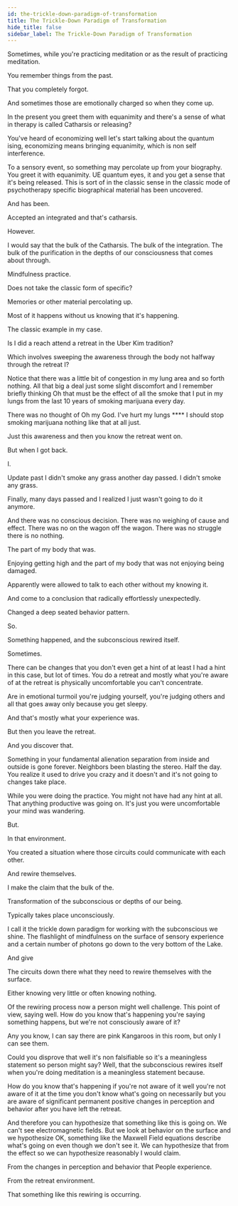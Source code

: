 ```yaml
---
id: the-trickle-down-paradigm-of-transformation
title: The Trickle-Down Paradigm of Transformation
hide_title: false
sidebar_label: The Trickle-Down Paradigm of Transformation
---
```

Sometimes, while you're practicing meditation or as the result of practicing meditation.

You remember things from the past.

That you completely forgot.

And sometimes those are emotionally charged so when they come up.

In the present you greet them with equanimity and there's a sense of what in therapy is called Catharsis or releasing?

You've heard of economizing well let's start talking about the quantum ising, economizing means bringing equanimity, which is non self interference.

To a sensory event, so something may percolate up from your biography. You greet it with equanimity. UE quantum eyes, it and you get a sense that it's being released. This is sort of in the classic sense in the classic mode of psychotherapy specific biographical material has been uncovered.

And has been.

Accepted an integrated and that's catharsis.

However.

I would say that the bulk of the Catharsis. The bulk of the integration. The bulk of the purification in the depths of our consciousness that comes about through.

Mindfulness practice.

Does not take the classic form of specific?



Memories or other material percolating up.

Most of it happens without us knowing that it's happening.

The classic example in my case.

Is I did a reach attend a retreat in the Uber Kim tradition?

Which involves sweeping the awareness through the body not halfway through the retreat I?

Notice that there was a little bit of congestion in my lung area and so forth nothing. All that big a deal just some slight discomfort and I remember briefly thinking Oh that must be the effect of all the smoke that I put in my lungs from the last 10 years of smoking marijuana every day.

There was no thought of Oh my God. I've hurt my lungs **** I should stop smoking marijuana nothing like that at all just.

Just this awareness and then you know the retreat went on.

But when I got back.

I.

Update past I didn't smoke any grass another day passed. I didn't smoke any grass.

Finally, many days passed and I realized I just wasn't going to do it anymore.

And there was no conscious decision. There was no weighing of cause and effect. There was no on the wagon off the wagon. There was no struggle there is no nothing.

The part of my body that was.

Enjoying getting high and the part of my body that was not enjoying being damaged.

Apparently were allowed to talk to each other without my knowing it.

And come to a conclusion that radically effortlessly unexpectedly.

Changed a deep seated behavior pattern.

So.

Something happened, and the subconscious rewired itself.

Sometimes.

There can be changes that you don't even get a hint of at least I had a hint in this case, but lot of times. You do a retreat and mostly what you're aware of at the retreat is physically uncomfortable you can't concentrate.

Are in emotional turmoil you're judging yourself, you're judging others and all that goes away only because you get sleepy.

And that's mostly what your experience was.

But then you leave the retreat.

And you discover that.

Something in your fundamental alienation separation from inside and outside is gone forever. Neighbors been blasting the stereo. Half the day. You realize it used to drive you crazy and it doesn't and it's not going to changes take place.

While you were doing the practice. You might not have had any hint at all. That anything productive was going on. It's just you were uncomfortable your mind was wandering.

But.

In that environment.

You created a situation where those circuits could communicate with each other.

And rewire themselves.

I make the claim that the bulk of the.



Transformation of the subconscious or depths of our being.

Typically takes place unconsciously.

I call it the trickle down paradigm for working with the subconscious we shine. The flashlight of mindfulness on the surface of sensory experience and a certain number of photons go down to the very bottom of the Lake.

And give

The circuits down there what they need to rewire themselves with the surface.

Either knowing very little or often knowing nothing.

Of the rewiring process now a person might well challenge. This point of view, saying well. How do you know that's happening you're saying something happens, but we're not consciously aware of it?

Any you know, I can say there are pink Kangaroos in this room, but only I can see them.

Could you disprove that well it's non falsifiable so it's a meaningless statement so person might say? Well, that the subconscious rewires itself when you're doing meditation is a meaningless statement because.

How do you know that's happening if you're not aware of it well you're not aware of it at the time you don't know what's going on necessarily but you are aware of significant permanent positive changes in perception and behavior after you have left the retreat.

And therefore you can hypothesize that something like this is going on. We can't see electromagnetic fields. But we look at behavior on the surface and we hypothesize OK, something like the Maxwell Field equations describe what's going on even though we don't see it. We can hypothesize that from the effect so we can hypothesize reasonably I would claim.

From the changes in perception and behavior that People experience.

From the retreat environment.

That something like this rewiring is occurring.

